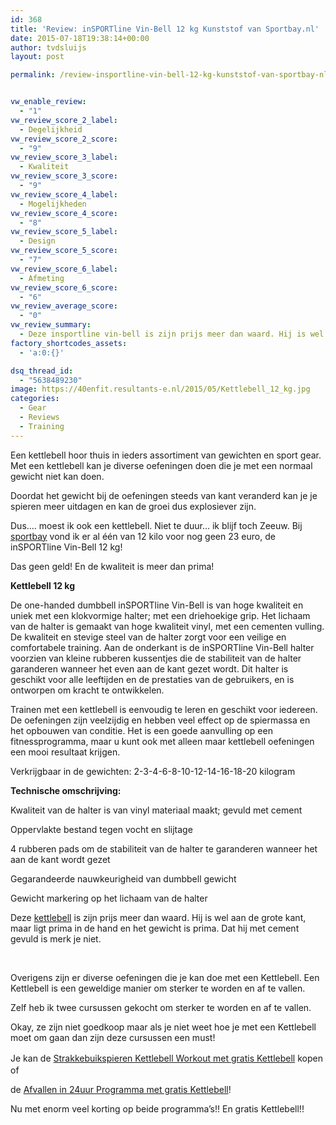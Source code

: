 ```yaml
---
id: 368
title: 'Review: inSPORTline Vin-Bell 12 kg Kunststof van Sportbay.nl'
date: 2015-07-18T19:38:14+00:00
author: tvdsluijs
layout: post

permalink: /review-insportline-vin-bell-12-kg-kunststof-van-sportbay-nl/


vw_enable_review:
  - "1"
vw_review_score_2_label:
  - Degelijkheid
vw_review_score_2_score:
  - "9"
vw_review_score_3_label:
  - Kwaliteit
vw_review_score_3_score:
  - "9"
vw_review_score_4_label:
  - Mogelijkheden
vw_review_score_4_score:
  - "8"
vw_review_score_5_label:
  - Design
vw_review_score_5_score:
  - "7"
vw_review_score_6_label:
  - Afmeting
vw_review_score_6_score:
  - "6"
vw_review_average_score:
  - "0"
vw_review_summary:
  - Deze insportline vin-bell is zijn prijs meer dan waard. Hij is wel aan de grote kant, maar ligt prima in de hand en het gewicht is prima.
factory_shortcodes_assets:
  - 'a:0:{}'

dsq_thread_id:
  - "5638489230"
image: https://40enfit.resultants-e.nl/2015/05/Kettlebell_12_kg.jpg
categories:
  - Gear
  - Reviews
  - Training
---
```

Een kettlebell hoor thuis in ieders assortiment van gewichten en sport gear. Met een kettlebell kan je diverse oefeningen doen die je met een normaal gewicht niet kan doen.

Doordat het gewicht bij de oefeningen steeds van kant veranderd kan je je spieren meer uitdagen en kan de groei dus explosiever zijn.

Dus&#8230;. moest ik ook een kettlebell. Niet te duur&#8230; ik blijf toch Zeeuw. Bij [sportbay](http://www.sportbay.nl/home/affiliate/?tt=5501_12_216549_&r=https%3A%2F%2Fsportbay.nl%2Fnl%2Fpr%2FKettlebell-12-kg-Kunststof-kopen%2F819) vond ik er al één van 12 kilo voor nog geen 23 euro, de inSPORTline Vin-Bell 12 kg!

Das geen geld! En de kwaliteit is meer dan prima!

**Kettlebell 12 kg**
  
De one-handed dumbbell inSPORTline Vin-Bell is van hoge kwaliteit en uniek met een klokvormige halter; met een driehoekige grip. Het lichaam van de halter is gemaakt van hoge kwaliteit vinyl, met een cementen vulling. De kwaliteit en stevige steel van de halter zorgt voor een veilige en comfortabele training. Aan de onderkant is de inSPORTline Vin-Bell halter voorzien van kleine rubberen kussentjes die de stabiliteit van de halter garanderen wanneer het even aan de kant gezet wordt. Dit halter is geschikt voor alle leeftijden en de prestaties van de gebruikers, en is ontworpen om kracht te ontwikkelen.

Trainen met een kettlebell is eenvoudig te leren en geschikt voor iedereen. De oefeningen zijn veelzijdig en hebben veel effect op de spiermassa en het opbouwen van conditie. Het is een goede aanvulling op een fitnessprogramma, maar u kunt ook met alleen maar kettlebell oefeningen een mooi resultaat krijgen.
  
Verkrijgbaar in de gewichten: 2-3-4-6-8-10-12-14-16-18-20 kilogram

**Technische omschrijving:**
  
Kwaliteit van de halter is van vinyl materiaal maakt; gevuld met cement
  
Oppervlakte bestand tegen vocht en slijtage
  
4 rubberen pads om de stabiliteit van de halter te garanderen wanneer het aan de kant wordt gezet
  
Gegarandeerde nauwkeurigheid van dumbbell gewicht
  
Gewicht markering op het lichaam van de halter

Deze [kettlebell](http://www.sportbay.nl/home/affiliate/?tt=5501_12_216549_&r=https%3A%2F%2Fsportbay.nl%2Fnl%2Fpr%2FKettlebell-12-kg-Kunststof-kopen%2F819) is zijn prijs meer dan waard. Hij is wel aan de grote kant, maar ligt prima in de hand en het gewicht is prima. Dat hij met cement gevuld is merk je niet.

&nbsp;

Overigens zijn er diverse oefeningen die je kan doe met een Kettlebell. Een Kettlebell is een geweldige manier om sterker te worden en af te vallen.

Zelf heb ik twee cursussen gekocht om sterker te worden en af te vallen.

Okay, ze zijn niet goedkoop maar als je niet weet hoe je met een Kettlebell moet om gaan dan zijn deze cursussen een must!

<div class="omsc-infobox">
  </p> 
  
  <p>
    Je kan de <a class="thirstylink" style="line-height: 1.5;" title="1111" href="https://www.40enfit.nl/run/strakkebuikspieren-kettlebell-workout-mannen-kettlebell/" target="_blank" rel="nofollow">Strakkebuikspieren Kettlebell Workout met gratis Kettlebell</a> kopen of
  </p>
  
  <p>
    de <a class="thirstylink" title="222" href="https://www.40enfit.nl/run/afvallenin24uur-programma-kettlebell/" target="_blank" rel="nofollow">Afvallen in 24uur Programma met gratis Kettlebell</a>!
  </p>
  
  <p>
    Nu met enorm veel korting op beide programma&#8217;s!! En gratis Kettlebell!!
  </p>
  
  <p>
    </div>
